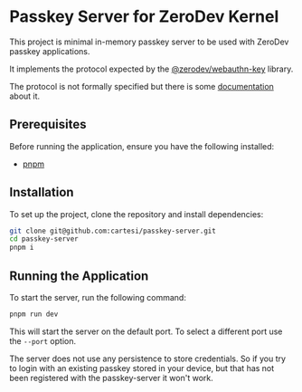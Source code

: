 # Passkey Server for ZeroDev Kernel

This project is minimal in-memory passkey server to be used with ZeroDev passkey applications.

It implements the protocol expected by the [@zerodev/webauthn-key](https://www.npmjs.com/package/@zerodev/webauthn-key) library.

The protocol is not formally specified but there is some [documentation](https://docs.zerodev.app/sdk/advanced/passkeys#how-do-i-use-my-own-passkeys-server) about it.

## Prerequisites

Before running the application, ensure you have the following installed:

-   [pnpm](https://pnpm.io/)

## Installation

To set up the project, clone the repository and install dependencies:

```bash
git clone git@github.com:cartesi/passkey-server.git
cd passkey-server
pnpm i
```

## Running the Application

To start the server, run the following command:

```bash
pnpm run dev
```

This will start the server on the default port. To select a different port use the `--port` option.

The server does not use any persistence to store credentials.
So if you try to login with an existing passkey stored in your device, but that has not been registered with the passkey-server it won't work.
